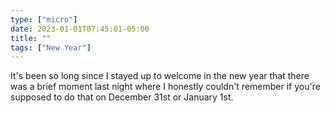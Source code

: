 ```yaml
---
type: ["micro"]
date: 2023-01-01T07:45:01-05:00
title: ""
tags: ["New Year"]
---
```

It's been so long since I stayed up to welcome in the new year that there was a brief moment last night where I honestly couldn't remember if you're supposed to do that on December 31st or January 1st.

